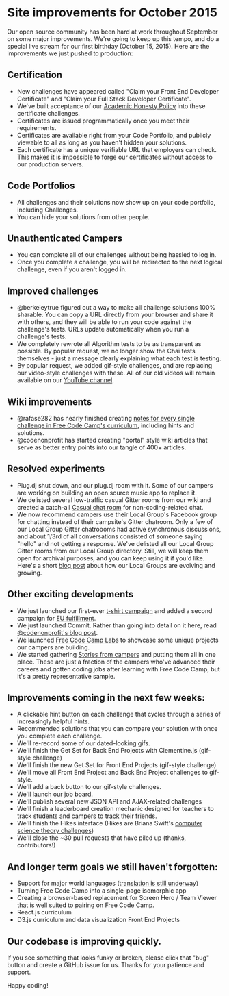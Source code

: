 # Site improvements for October 2015

Our open source community has been hard at work throughout September on some major improvements. We're going to keep up this tempo, and do a special live stream for our first birthday (October 15, 2015). Here are the improvements we just pushed to production:

## Certification

- New challenges have appeared called "Claim your Front End Developer Certificate" and "Claim your Full Stack Developer Certificate".
- We've built acceptance of our [Academic Honesty Policy](FreeCodeCamp-Academic-Honesty-Policy) into these certificate challenges.
- Certificates are issued programmatically once you meet their requirements.
- Certificates are available right from your Code Portfolio, and publicly viewable to all as long as you haven't hidden your solutions.
- Each certificate has a unique verifiable URL that employers can check. This makes it is impossible to forge our certificates without access to our production servers.

## Code Portfolios

- All challenges and their solutions now show up on your code portfolio, including Challenges.
- You can hide your solutions from other people.

## Unauthenticated Campers

- You can complete all of our challenges without being hassled to log in.
- Once you complete a challenge, you will be redirected to the next logical challenge, even if you aren't logged in.

## Improved challenges

- @berkeleytrue figured out a way to make all challenge solutions 100% sharable. You can copy a URL directly from your browser and share it with others, and they will be able to run your code against the challenge's tests. URLs update automatically when you run a challenge's tests.
- We completely rewrote all Algorithm tests to be as transparent as possible. By popular request, we no longer show the Chai tests themselves - just a message clearly explaining what each test is testing.
- By popular request, we added gif-style challenges, and are replacing our video-style challenges with these. All of our old videos will remain available on our [YouTube channel](https://www.youtube.com/channel/UC8butISFwT-Wl7EV0hUK0BQ?sub_confirmation=1).

## Wiki improvements

- @rafase282 has nearly finished creating [notes for every single challenge in Free Code Camp's curriculum](Map), including hints and solutions.
- @codenonprofit has started creating "portal" style wiki articles that serve as better entry points into our tangle of 400+ articles.

## Resolved experiments

- Plug.dj shut down, and our plug.dj room with it. Some of our campers are working on building an open source music app to replace it.
- We delisted several low-traffic casual Gitter rooms from our wiki and created a catch-all [Casual chat room](https://gitter.im/freecodecamp/casual) for non-coding-related chat.
- We now recommend campers use their Local Group's Facebook group for chatting instead of their campsite's Gitter chatroom. Only a few of our Local Group Gitter chatroooms had active synchronous discussions, and about 1/3rd of all conversations consisted of someone saying "hello" and not getting a response. We've delisted all our Local Group Gitter rooms from our Local Group directory. Still, we will keep them open for archival purposes, and you can keep using it if you'd like. Here's a short [blog post](http://blog.freecodecamp.com/2015/09/jump-start-your-local-campsite-with-coffee-and-code.html) about how our Local Groups are evolving and growing.

## Other exciting developments

- We just launched our first-ever [t-shirt campaign](https://teespring.com/get-free-code-camp-t-shirt) and added a second campaign for [EU fulfillment](https://teespring.com/free-code-camp-shirt-eu).
- We just launched Commit. Rather than going into detail on it here, read [@codenonprofit's blog post](http://blog.freecodecamp.com/2015/10/commit-to-yourself-commit-to-nonprofit.html).
- We launched [Free Code Camp Labs](http://freecodecamp.com/labs) to showcase some unique projects our campers are building.
- We started gathering [Stories from campers](http://freecodecamp.com/stories) and putting them all in one place. These are just a fraction of the campers who've advanced their careers and gotten coding jobs after learning with Free Code Camp, but it's a pretty representative sample.

## Improvements coming in the next few weeks:

- A clickable hint button on each challenge that cycles through a series of increasingly helpful hints.
- Recommended solutions that you can compare your solution with once you complete each challenge.
- We'll re-record some of our dated-looking gifs.
- We'll finish the Get Set for Back End Projects with Clementine.js (gif-style challenge)
- We'll finish the new Get Set for Front End Projects (gif-style challenge)
- We'll move all Front End Project and Back End Project challenges to gif-style.
- We'll add a back button to our gif-style challenges.
- We'll launch our job board.
- We'll publish several new JSON API and AJAX-related challenges
- We'll finish a leaderboard creation mechanic designed for teachers to track students and campers to track their friends.
- We'll finish the Hikes interface (Hikes are Briana Swift's [computer science theory challenges](https://www.youtube.com/watch?v=q7tlgZg4Q1o&list=PLWKjhJtqVAbmfoj2Th9fvxhHIeqFO7wOy))
- We'll close the ~30 pull requests that have piled up (thanks, contributors!)

## And longer term goals we still haven't forgotten:

- Support for major world languages ([translation is still underway](https://trello.com/b/m7zhwXka/fcc-translation))
- Turning Free Code Camp into a single-page isomorphic app
- Creating a browser-based replacement for Screen Hero / Team Viewer that is well suited to pairing on Free Code Camp.
- React.js curriculum
- D3.js curriculum and data visualization Front End Projects

## Our codebase is improving quickly.

If you see something that looks funky or broken, please click that "bug" button and create a GitHub issue for us. Thanks for your patience and support.

Happy coding!
